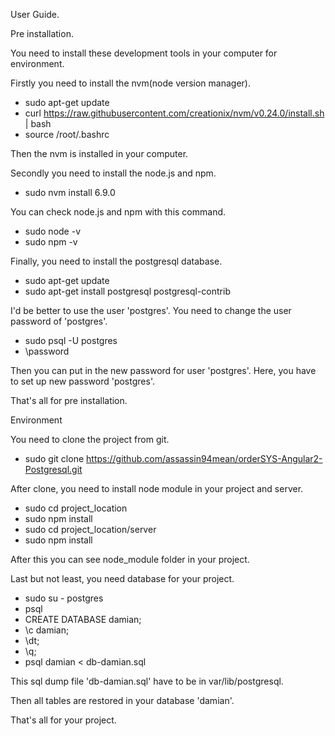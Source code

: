 User Guide.


Pre installation.

You need to install these development tools in your computer for environment.

Firstly you need to install the nvm(node version manager).

 - sudo apt-get update
 - curl https://raw.githubusercontent.com/creationix/nvm/v0.24.0/install.sh | bash
 - source /root/.bashrc

Then the nvm is installed in your computer.

Secondly you need to install the node.js and npm.

 - sudo nvm install 6.9.0

You can check node.js and npm with this command.
 - sudo node -v
 - sudo npm -v

Finally, you need to install the postgresql database.

 - sudo apt-get update
 - sudo apt-get install postgresql postgresql-contrib

I'd be better to use the user 'postgres'.
You need to change the user password of 'postgres'.

 - sudo psql -U postgres
 - \password

Then you can put in the new password for user 'postgres'.
Here, you have to set up new password 'postgres'.

That's all for pre installation.



Environment

You need to clone the project from git.

 - sudo git clone https://github.com/assassin94mean/orderSYS-Angular2-Postgresql.git

After clone, you need to install node module in your project and server.

 - sudo cd project_location
 - sudo npm install
 - sudo cd project_location/server
 - sudo npm install

After this you can see node_module folder in your project.

Last but not least, you need database for your project.

 - sudo su - postgres
 - psql
 - CREATE DATABASE damian;
 - \c damian;
 - \dt;
 - \q;
 - psql damian < db-damian.sql

This sql dump file 'db-damian.sql' have to be in var/lib/postgresql.

Then all tables are restored in your database 'damian'.

That's all for your project.


